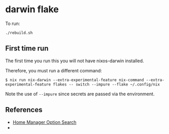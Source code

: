 # darwin flake

To run:

```
./rebuild.sh
```

## First time run

The first time you run this you will not have nixos-darwin installed.

Therefore, you must run a different command:

```
$ nix run nix-darwin --extra-experimental-feature nix-command --extra-experimental-feature flakes -- switch --impure --flake ~/.config/nix
```

Note the use of `--impure` since secrets are passed via the environment.

## References

- [Home Manager Option Search](https://home-manager-options.extranix.com/)
- 
